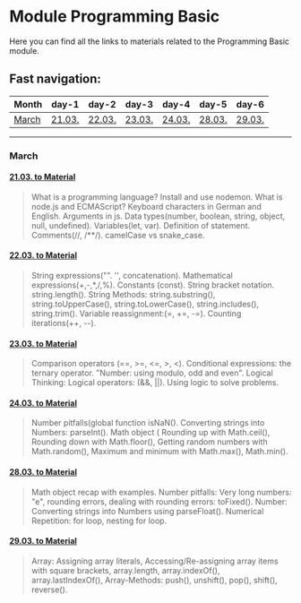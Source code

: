 # Module Programming Basic
Here you can find all the links to materials related to the Programming Basic module.
## Fast navigation:

| Month           | day-1                                      | day-2                                      | day-3                                      | day-4                                      | day-5                                      | day-6                                      |
|-----------------|--------------------------------------------|--------------------------------------------|--------------------------------------------|--------------------------------------------|--------------------------------------------|--------------------------------------------|
| [March](#march) | [21.03.](#2103-to-materialmar21-03indexjs) | [22.03.](#2203-to-materialmar22-03indexjs) | [23.03.](#2303-to-materialmar23-03indexjs) | [24.03.](#2403-to-materialmar24-03indexjs) | [28.03.](#2803-to-materialmar28-03indexjs) | [29.03.](#2903-to-materialmar29-03indexjs) |
---
### March
#### [21.03. to Material](./mar/21-03/index.js)
> What is a programming language? Install and use nodemon. What is node.js and ECMAScript? Keyboard characters in German and English. Arguments in js. Data types(number, boolean, string, object, null, undefined). Variables(let, var). Definition of statement. Comments(//, /**/). camelCase vs snake_case.
 
#### [22.03. to Material](./mar/22-03/index.js)
> String expressions("". '', concatenation). Mathematical expressions(+,-,*,/,%). Constants (const). String bracket notation. string.length(). String Methods: string.substring(), string.toUpperCase(), string.toLowerCase(), string.includes(), string.trim(). Variable reassignment:(=, +=, -=). Counting iterations(++, --).
#### [23.03. to Material](./mar/23-03/index.js)
> Comparison operators (==, >=, <=, >, <). Conditional expressions: the ternary operator. "Number: using modulo, odd and even". Logical Thinking: Logical operators: (&&, ||). Using logic to solve problems.
#### [24.03. to Material](./mar/24-03/index.js)
> Number pitfalls(global function isNaN(). Converting strings into Numbers: parseInt(). Math object ( Rounding up with Math.ceil(), Rounding down with Math.floor(), Getting random numbers with Math.random(), Maximum and minimum with Math.max(), Math.min().
#### [28.03. to Material](./mar/28-03/index.js)
> Math object recap with examples. Number pitfalls: Very long numbers: "e", rounding errors, dealing with rounding errors: toFixed(). Number: Converting strings into Numbers using parseFloat(). Numerical Repetition: for loop, nesting for loop.
#### [29.03. to Material](./mar/29-03/index.js)
>Array: Assigning array literals, Accessing/Re-assigning array items with square brackets, array.length, array.indexOf(), array.lastIndexOf(), Array-Methods: push(), unshift(), pop(), shift(), reverse().
